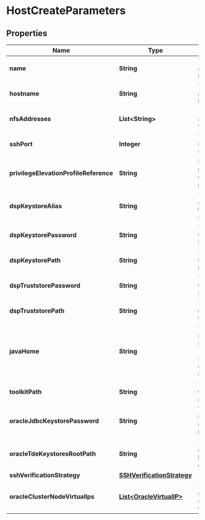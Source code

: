 

# HostCreateParameters


## Properties

| Name | Type | Description | Notes |
|------------ | ------------- | ------------- | -------------|
|**name** | **String** | The name to associate with the host. |  [optional] |
|**hostname** | **String** | The hostname or IP address of this host. |  [optional] |
|**nfsAddresses** | **List&lt;String&gt;** | The list of host/IP addresses to use for NFS export. |  [optional] |
|**sshPort** | **Integer** | The port number used to connect to the host via SSH. |  [optional] |
|**privilegeElevationProfileReference** | **String** | Reference to a profile for escalating user privileges. |  [optional] |
|**dspKeystoreAlias** | **String** | The lowercase alias to use inside the user managed DSP keystore. |  [optional] |
|**dspKeystorePassword** | **String** | The password for the user managed DSP keystore. |  [optional] |
|**dspKeystorePath** | **String** | The path to the user managed DSP keystore. |  [optional] |
|**dspTruststorePassword** | **String** | The password for the user managed DSP truststore. |  [optional] |
|**dspTruststorePath** | **String** | The path to the user managed DSP truststore. |  [optional] |
|**javaHome** | **String** | The path to the user managed Java Development Kit (JDK). If not specified, then the OpenJDK will be used. |  [optional] |
|**toolkitPath** | **String** | The path for the toolkit that resides on the host. |  [optional] |
|**oracleJdbcKeystorePassword** | **String** | The password for the user managed Oracle JDBC keystore. |  [optional] |
|**oracleTdeKeystoresRootPath** | **String** | The path to the root of the Oracle TDE keystores artifact directories. |  [optional] |
|**sshVerificationStrategy** | [**SSHVerificationStrategy**](SSHVerificationStrategy.md) |  |  [optional] |
|**oracleClusterNodeVirtualIps** | [**List&lt;OracleVirtualIP&gt;**](OracleVirtualIP.md) | The Virtual IP addresses associated with the OracleClusterNode. |  [optional] |



